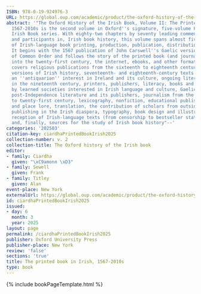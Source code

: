 ```yaml
---
ISBN: 978-0-19-924976-3
URL: https://global.oup.com/academic/product/the-oxford-history-of-the-irish-book-volume-ii-9780199249763?cc=ge&lang=3n#
abstract: '"The Oxford History of the Irish Book, Volume II: The Printed Book in Irish,
  1567-2010s is the second volume in Oxford''s signature, five-volume History of the
  Irish Book series. With eighty-two chapters by seventy leading commentators on,
  and participants in, Irish book history, this volume spans almost five hundred years
  of Irish-language book printing, production, publication, distribution, and reception.
  It begins with the 1567 publication of John Carswell''s Gaelic version of the Book
  of Common Order and follows the story of the printed book (and journalism) in Irish
  into the twenty-first century, the internet, ebooks, and other formats. This volume
  covers religious publications from the sixteenth to eighteenth century, competing
  versions of Irish history, seventeenth- and eighteenth-century texts which reflected
  an ''antiquarian'' interest in Ireland and its culture, ongoing literary production
  in the nineteenth century, printers, publishers, literacy, books and volumes produced
  by learned societies interested in Irish language and culture, Gaelic Revival publications,
  post-Independence literature and its publishers, journalism from the late eighteenth
  to twenty-first century, lexicography, nonfiction, educational publishing, folklore
  and place lore, translation, the contribution of scholars from outside Ireland,
  publishing in the Irish diaspora, typography, book design and illustration, the
  reception of Irish-language texts (from censorship to bestseller status), book collection,
  and, finally, sources for the study of Irish book history"--'
categories: '202503'
citation-key: ciardhaPrintedBookIrish2025
collection-number: v. 2
collection-title: The Oxford history of the Irish book
editor:
- family: Ciardha
  given: "\xC9amonn \xD3"
- family: Sewell
  given: Frank
- family: Titley
  given: Alan
event-place: New York
externalUrl: https://global.oup.com/academic/product/the-oxford-history-of-the-irish-book-volume-ii-9780199249763?cc=ge&lang=3n#
id: ciardhaPrintedBookIrish2025
issued:
- day: 6
  month: 3
  year: 2025
layout: page
permalink: /ciardhaPrintedBookIrish2025
publisher: Oxford University Press
publisher-place: New York
review: 'false'
sections: 'true'
title: The printed book in Irish, 1567-2010s
type: book
---
```

{% include bookPageTemplate.html %}